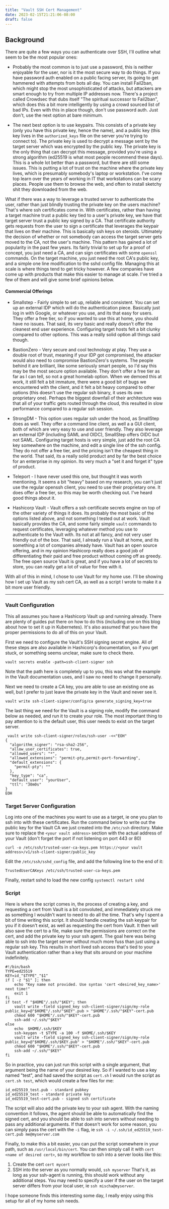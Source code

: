 ```yaml
---
title: "Vault SSH Cert Management"
date: 2023-02-15T21:21:06-08:00
draft: false
---
```


## Background
There are quite a few ways you can authenticate over SSH, I'll outline what seem to be the most popular ones:

- Probably the most common is to just use a password, this is neither enjoyable for the user, nor is it the most secure way to do things. If you have password auth enabled on a public facing server, its going to get hammered with attempts from bots all day. You can install Fail2ban, which might stop the most unsophisticated of attacks, but attackers are smart enough to try from multiple IP addresses now. There's a project called Crowdsec that dubs itself "The spiritual successor to Fail2ban", which does this a bit more intelligently by using a crowd sourced list of bad IPs. Even with this in place though, don't use password auth. Just don't, use the next option at bare minimum.


- The next best option is to use keypairs. This consists of a private key (only you have this private key, hence the name), and a public key (this key lives in the `authorized_keys` file on the server you're trying to connect to). The private key is used to decrypt a message sent by the target server which was encrypted by the public key. The private key is the only thing that can decrypt this message, provided you're using a strong algorithm (ed25519 is what most people recommend these days). This is a whole lot better than a password, but there are still some issues. This is putting a lot of trust on the machine where the private key lives, which is presumably somebody's laptop or workstation. I've come top learn over the years of working in IT that workstations can be scary places. People use them to browse the web, and often to install sketchy shit they downloaded from the web. 

What if there was a way to leverage a trusted server to authenticate the user, rather than just blindly trusting the private key on the users machine? That's where ssh certificates come in. With certificates, rather than having a target machine trust a public key tied to a user's private key, we have that target server trust a public key signed by a CA. That certificate authority gets requests from the user to sign a certificate that leverages the keypair that lives on their machine. This is basically ssh keys on steroids. Ultimately the decision of whether or not somebody can access the target server gets moved to the CA, not the user's machine. This pattern has gained a lot of popularity in the past few years. Its fairly trivial to set up for a proof of concept, you just need a CA, and can sign certificates with some `openssl` commands. On the target machine, you just need the root CA's public key, and a simple one line modification to the sshd config file. Managing this at scale is where things tend to get tricky however. A few companies have come up with products that make this easier to manage at scale. I've tried a few of them and will give some brief opinions below.

#### Commercial Offerings

- Smallstep - Fairly simple to set up, reliable and consistent. You can set up an external IDP which will do the authentication piece. Basically just log in with Google, or whatever you use, and its that easy for users. They offer a free tier, so if you wanted to use this at home, you should have no issues. That said, its very basic and really doesn't offer the cleanest end user experience. Configuring target hosts felt a bit clunky compared to other options. This was a really solid option all things said though.

- BastionZero - Very secure and cool technology at play. They use a double root of trust, meaning if your IDP got compromised, the attacker would also need to compromise BastionZero's systems. The people behind it are brilliant, like some seriously smart people, so I'd say this may be the most secure option available. They don't offer a free tier as far as I can tell, so not a great homelab option. When we demoed this at work, it still felt a bit immature, there were a good bit of bugs we encountered with the client, and it felt a bit heavy compared to other options (this doesn't use the regular ssh binary, it uses its own proprietary one). Perhaps the biggest downfall of their architecture was that all of your traffic gets routed through the cloud, this resulted in slow performance compared to a regular ssh session.

- StrongDM - This option uses regular ssh under the hood, as SmallStep does as well. They offer a command line client, as well a a GUI client, both of which are very easy to use and user friendly. They also leverage an external IDP (including SAML and OIDC), SmallStep offers OIDC but not SAML. Configuring target hosts is very simple, just add the root CA key somewhere on the machine, and edit a single line of the ssh config. They do not offer a free tier, and the pricing isn't the cheapest thing in the world. That said, its a really solid product and by far the best choice for an enterprise in my opinion. Its very much a "set it and forget it" type of product.

- Teleport - I have never used this one, but thought it was worth mentioning. It seems a bit "heavy" based on my research, you can't just use the regular openssh client, you need to use their proprietary one. It does offer a free tier, so this may be worth checking out. I've heard good things about it.

- Hashicorp Vault - Vault offers a ssh certificate secrets engine on top of the other variety of things it does. Its probably the most basic of the options listed above, and not something I tested out at work. Vault basically provides the CA, and some fairly simple `vault` commands to request certificates, leveraging whatever method you use to authenticate to the Vault with. Its not at all fancy, and not very user friendly out of the box. That said, I already run a Vault at home, and its something a lot of companies already have. Vault has an open source offering, and in my opinion Hashicorp really does a good job of differentiating their paid and free product without coming off as greedy. The free open source Vault is great, and if you have a lot of secrets to store, you can really get a lot of value for free with it. 

With all of this in mind, I chose to use Vault for my home use. I'll be showing how I set up Vault as my ssh cert CA, as well as a script I wrote to make it a bit more user friendly.

---

### Vault Configuration
This all assumes you have a Hashicorp Vault up and running already. There are plenty of guides put there on how to do this (including one on this blog about how to set it up in Kubernetes). It's also assumed that you have the proper permissions to do all of this on your Vault.

First we need to configure the Vault's SSH signing secret engine. All of these steps are also available in Hashicorp's documentation, so if you get stuck, or something seems unclear, make sure to check there.
```shell
vault secrets enable -path=ssh-client-signer ssh
```
Note that the path here is completely up to you, this was what the example in the Vault documentation uses, and I saw no need to change it personally.

Next we need to create a CA key, you are able to use an existing one as well, but I prefer to just leave the private key in the Vault and never see it.

```shell
vault write ssh-client-signer/config/ca generate_signing_key=true
```

The last thing we need for the Vault is a signing role, modify the command below as needed, and run it to create your role. The most important thing to pay attention to is the default user, this user needs to exist on the target server.

```shell
 vault write ssh-client-signer/roles/ssh-user -<<"EOH"
{
  "algorithm_signer": "rsa-sha2-256",
  "allow_user_certificates": true,
  "allowed_users": "*",
  "allowed_extensions": "permit-pty,permit-port-forwarding",
  "default_extensions": {
    "permit-pty": ""
  },
  "key_type": "ca",
  "default_user": "yourUser",
  "ttl": "30m0s"
}
EOH
```
### Target Server Configuration
Log into one of the machines you want to use as a target, ie one you plan to ssh into with these certificates. Run the command below to write out the public key for the Vault CA we just created into the `/etc/ssh` directory. Make sure to replace the `<your vault address>` section with the actual address of your Vault (don't forget the port if not listening on port 443 or 80)
```shell
curl -o /etc/ssh/trusted-user-ca-keys.pem https://<your vault address>/v1/ssh-client-signer/public_key
```
Edit the `/etc/ssh/sshd_config` file, and add the following line to the end of it:
```shell
TrustedUserCAKeys /etc/ssh/trusted-user-ca-keys.pem
```

Finally, restart sshd to load the new config `systemctl restart sshd`
### Script
Here is where the script comes in, the process of creating a key, and requesting a cert from Vault is a bit convoluted, and immediately struck me as something I wouldn't want to need to do all the time. That's why I spent a bit of time writing this script. It should handle creating the ssh keypair for you if it doesn't exist, as well as requesting the cert from Vault. It then will also save the cert to a file, make sure the permissions are correct on the cert, and add the private key to your ssh agent. The goal here was being able to ssh into the target server without much more fuss than just using a regular ssh key. This results in short lived ssh access that's tied to your Vault authentication rather than a key that sits around on your machine indefinitely.

```shell
#!/bin/bash
TYPE=ed25519
KEY=id_"$TYPE"_"$1"
if [ -z "$1" ]; then
    echo "Key name not provided. Use syntax 'cert <desired_key_name>' next time!"
    exit 1
fi
if test -f "$HOME"/.ssh/"$KEY"; then
    vault write -field signed_key ssh-client-signer/sign/my-role     public_key=@"$HOME"/.ssh/"$KEY".pub > "$HOME"/.ssh/"$KEY"-cert.pub
    chmod 600 "$HOME"/.ssh/"$KEY"-cert.pub
    ssh-add ~/.ssh/"$KEY"
else
    echo  $HOME/.ssh/$KEY
    ssh-keygen -t $TYPE -a 100 -f $HOME/.ssh/$KEY
    vault write -field signed_key ssh-client-signer/sign/my-role     public_key=@"$HOME/.ssh/$KEY.pub" > "$HOME"/.ssh/"$KEY"-cert.pub
    chmod 600 "$HOME"/.ssh/"$KEY"-cert.pub
    ssh-add ~/.ssh/"$KEY"
fi
```
So in practice, you can just run this script with a single argument, that argument being the name of your desired key. So if I wanted to use a key named "test", and had saved the script as `cert.sh` I would run the script as `cert.sh test`, which would create a few files for me:
```shell
id_ed25519_test.pub - standard pubkey
id_ed25519_test - standard private key 
id_ed25519_test-cert.pub - signed ssh certificate
```
The script will also add the private key to your ssh agent. With the naming convention it follows, the agent should be able to automatically find the signed cert, and you should be able to ssh into servers without needing to pass any additional arguments. If that doesn't work for some reason, you can simply pass the cert with the `-i` flag, ie `ssh -i ~/.ssh/id_ed25519_test-cert.pub me@myserver.com`

Finally, to make this a bit easier, you can put the script somewhere in your path, such as `/usr/local/bin/cert`. You can then simply call it with `cert <name of desired cert>`, so my workflow to ssh into a server looks like this:
1. Create the cert `cert mycert`
2. SSH into the server as you normally would, `ssh myserver`
That's it, as long as your ssh-agent is running, this should work without any additional steps. You may need to specify a user if the user on the target server differs from your local user, ie `ssh mischa@myserver`.

I hope someone finds this interesting some day, I really enjoy using this setup for all of my home ssh needs.